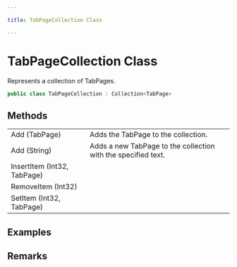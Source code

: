 ```yaml
---

title: TabPageCollection Class

---
```


# TabPageCollection Class

Represents a collection of TabPages.

```csharp
public class TabPageCollection : Collection<TabPage> 
```

## Methods

<table>
<tr><td>Add (TabPage)</td><td>Adds the TabPage to the collection.</td></tr>
<tr><td>Add (String)</td><td>Adds a new TabPage to the collection with the specified text.</td></tr>
<tr><td>InsertItem (Int32, TabPage)</td><td></td></tr>
<tr><td>RemoveItem (Int32)</td><td></td></tr>
<tr><td>SetItem (Int32, TabPage)</td><td></td></tr>
</table>

<!-- Only change content below this line, anything above this line will be lost when regenerated. -->

## Examples

## Remarks

